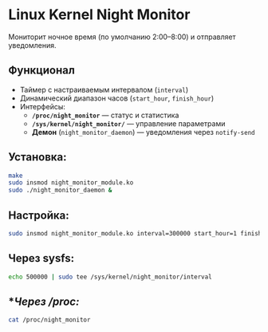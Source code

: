 # Linux Kernel Night Monitor  

Мониторит ночное время (по умолчанию 2:00–8:00) и отправляет уведомления.  

## **Функционал**  
- Таймер с настраиваемым интервалом (`interval`)  
- Динамический диапазон часов (`start_hour`, `finish_hour`)  
- Интерфейсы:  
  - **`/proc/night_monitor`** — статус и статистика  
  - **`/sys/kernel/night_monitor/`** — управление параметрами  
  - **Демон** (`night_monitor_daemon`) — уведомления через `notify-send`  

## **Установка:**  
```sh
make  
sudo insmod night_monitor_module.ko  
sudo ./night_monitor_daemon &
```
## **Настройка:**  
```sh
sudo insmod night_monitor_module.ko interval=300000 start_hour=1 finish_hour=7  
```
## **Через sysfs:**  
```sh
echo 500000 | sudo tee /sys/kernel/night_monitor/interval  
```

## **Через /proc:*  
```sh
cat /proc/night_monitor  
```
